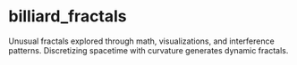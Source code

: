 # billiard_fractals
Unusual fractals explored through math, visualizations, and interference patterns. Discretizing spacetime with curvature generates dynamic fractals.
